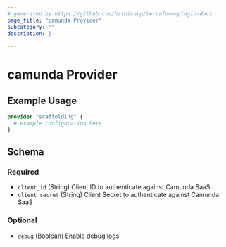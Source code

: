 ```yaml
---
# generated by https://github.com/hashicorp/terraform-plugin-docs
page_title: "camunda Provider"
subcategory: ""
description: |-
  
---
```


# camunda Provider



## Example Usage

```terraform
provider "scaffolding" {
  # example configuration here
}
```

<!-- schema generated by tfplugindocs -->
## Schema

### Required

- `client_id` (String) Client ID to authenticate against Camunda SaaS
- `client_secret` (String) Client Secret to authenticate against Camunda SaaS

### Optional

- `debug` (Boolean) Enable debug logs
